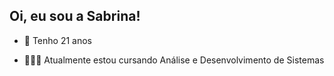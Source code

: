 ## Oi, eu sou a Sabrina! 

- :sunflower: Tenho 21 anos 

- 👩🏼‍💻 Atualmente estou cursando Análise e Desenvolvimento de Sistemas 
